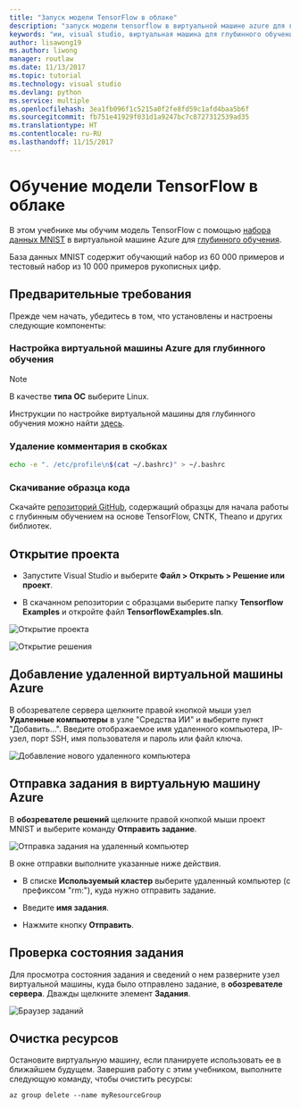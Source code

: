 ```yaml
---
title: "Запуск модели TensorFlow в облаке"
description: "запуск модели tensorflow в виртуальной машине azure для глубинного обучения"
keywords: "ии, visual studio, виртуальная машина для глубинного обучения"
author: lisawong19
ms.author: liwong
manager: routlaw
ms.date: 11/13/2017
ms.topic: tutorial
ms.technology: visual studio
ms.devlang: python
ms.service: multiple
ms.openlocfilehash: 3ea1fb096f1c5215a0f2fe8fd59c1afd4baa5b6f
ms.sourcegitcommit: fb751e41929f031d1a9247bc7c8727312539ad35
ms.translationtype: HT
ms.contentlocale: ru-RU
ms.lasthandoff: 11/15/2017
---
```

# <a name="train-a-tensorflow-model-in-the-cloud"></a>Обучение модели TensorFlow в облаке

В этом учебнике мы обучим модель TensorFlow с помощью [набора данных MNIST](http://yann.lecun.com/exdb/mnist/) в виртуальной машине Azure для [глубинного обучения](https://docs.microsoft.com/azure/machine-learning/data-science-virtual-machine/deep-learning-dsvm-overview). 

База данных MNIST содержит обучающий набор из 60 000 примеров и тестовый набор из 10 000 примеров рукописных цифр.

## <a name="prerequisites"></a>Предварительные требования
Прежде чем начать, убедитесь в том, что установлены и настроены следующие компоненты:

### <a name="setup-azure-deep-learning-virtual-machine"></a>Настройка виртуальной машины Azure для глубинного обучения

> [!NOTE] 
> В качестве **типа ОС** выберите Linux.

Инструкции по настройке виртуальной машины для глубинного обучения можно найти [здесь](https://docs.microsoft.com/azure/machine-learning/data-science-virtual-machine/provision-deep-learning-dsvm). 

### <a name="remove-comment-in-parens"></a>Удаление комментария в скобках

```bash
echo -e ". /etc/profile\n$(cat ~/.bashrc)" > ~/.bashrc
```

### <a name="download-sample-code"></a>Скачивание образца кода

Скачайте [репозиторий GitHub](https://github.com/Microsoft/samples-for-ai), содержащий образцы для начала работы с глубинным обучением на основе TensorFlow, CNTK, Theano и других библиотек. 

## <a name="open-project"></a>Открытие проекта

- Запустите Visual Studio и выберите **Файл > Открыть > Решение или проект**.

- В скачанном репозитории с образцами выберите папку **Tensorflow Examples** и откройте файл **TensorflowExamples.sln**. 

![Открытие проекта](media\tensorflow-local\open-project.png)

![Открытие решения](media\tensorflow-local\open-solution.png)

## <a name="add-azure-remote-vm"></a>Добавление удаленной виртуальной машины Azure

В обозревателе сервера щелкните правой кнопкой мыши узел **Удаленные компьютеры** в узле "Средства ИИ" и выберите пункт "Добавить…". Введите отображаемое имя удаленного компьютера, IP-узел, порт SSH, имя пользователя и пароль или файл ключа. 

![Добавление нового удаленного компьютера](media\tensorflow-vm\add-remote-vm.png)

## <a name="submit-job-to-azure-vm"></a>Отправка задания в виртуальную машину Azure
В **обозревателе решений** щелкните правой кнопкой мыши проект MNIST и выберите команду **Отправить задание**.

![Отправка задания на удаленный компьютер](media\tensorflow-vm\job-submission.png)

В окне отправки выполните указанные ниже действия.

- В списке **Используемый кластер** выберите удаленный компьютер (с префиксом "rm:"), куда нужно отправить задание.

- Введите **имя задания**. 

- Нажмите кнопку **Отправить**. 

## <a name="check-status-of-job"></a>Проверка состояния задания 
Для просмотра состояния задания и сведений о нем разверните узел виртуальной машины, куда было отправлено задание, в **обозревателе сервера**. Дважды щелкните элемент **Задания**.

![Браузер заданий](media\tensorflow-vm\job-browser.png)

## <a name="clean-up-resources"></a>Очистка ресурсов

Остановите виртуальную машину, если планируете использовать ее в ближайшем будущем. Завершив работу с этим учебником, выполните следующую команду, чтобы очистить ресурсы:

```azurecli-interactive
az group delete --name myResourceGroup
```